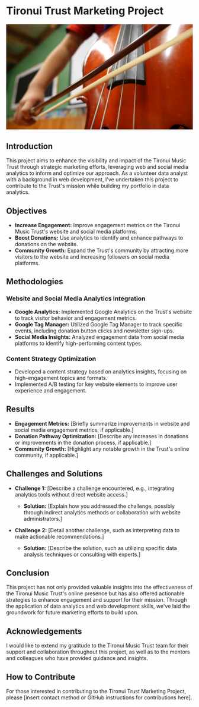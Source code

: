 
# Tironui Trust Marketing Project
![Alt text for the image](T6.jpg "Optional title here")

## Introduction

This project aims to enhance the visibility and impact of the Tironui Music Trust through strategic marketing efforts, leveraging web and social media analytics to inform and optimize our approach. As a volunteer data analyst with a background in web development, I've undertaken this project to contribute to the Trust's mission while building my portfolio in data analytics.

## Objectives

- **Increase Engagement:** Improve engagement metrics on the Tironui Music Trust's website and social media platforms.
- **Boost Donations:** Use analytics to identify and enhance pathways to donations on the website.
- **Community Growth:** Expand the Trust's community by attracting more visitors to the website and increasing followers on social media platforms.

## Methodologies

### Website and Social Media Analytics Integration

- **Google Analytics:** Implemented Google Analytics on the Trust's website to track visitor behavior and engagement metrics.
- **Google Tag Manager:** Utilized Google Tag Manager to track specific events, including donation button clicks and newsletter sign-ups.
- **Social Media Insights:** Analyzed engagement data from social media platforms to identify high-performing content types.

### Content Strategy Optimization

- Developed a content strategy based on analytics insights, focusing on high-engagement topics and formats.
- Implemented A/B testing for key website elements to improve user experience and engagement.

## Results

- **Engagement Metrics:** [Briefly summarize improvements in website and social media engagement metrics, if applicable.]
- **Donation Pathway Optimization:** [Describe any increases in donations or improvements in the donation process, if applicable.]
- **Community Growth:** [Highlight any notable growth in the Trust's online community, if applicable.]

## Challenges and Solutions

- **Challenge 1:** [Describe a challenge encountered, e.g., integrating analytics tools without direct website access.]
  - **Solution:** [Explain how you addressed the challenge, possibly through indirect analytics methods or collaboration with website administrators.]

- **Challenge 2:** [Detail another challenge, such as interpreting data to make actionable recommendations.]
  - **Solution:** [Describe the solution, such as utilizing specific data analysis techniques or consulting with experts.]

## Conclusion

This project has not only provided valuable insights into the effectiveness of the Tironui Music Trust's online presence but has also offered actionable strategies to enhance engagement and support for their mission. Through the application of data analytics and web development skills, we've laid the groundwork for future marketing efforts to build upon.

## Acknowledgements

I would like to extend my gratitude to the Tironui Music Trust team for their support and collaboration throughout this project, as well as to the mentors and colleagues who have provided guidance and insights.

## How to Contribute

For those interested in contributing to the Tironui Trust Marketing Project, please [insert contact method or GitHub instructions for contributions here].

